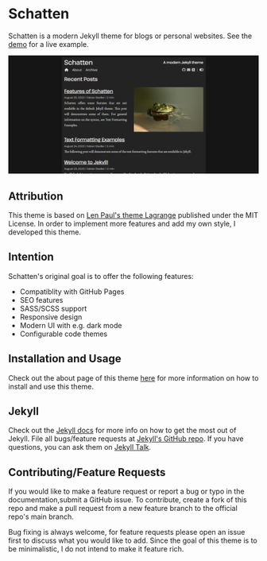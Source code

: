 # Schatten

Schatten is a modern Jekyll theme for blogs or personal websites. See the [demo](https://stfab.github.io/Schatten/) for a live example.

![](/assets/img/preview.png)

## Attribution

This theme is based on [Len Paul's theme Lagrange](https://github.com/LeNPaul/Lagrange) published under the MIT License. In order to implement more features and add my own style, I developed this theme.

## Intention

Schatten's original goal is to offer the following features:

  * Compatiblity with GitHub Pages
  * SEO features
  * SASS/SCSS support
  * Responsive design
  * Modern UI with e.g. dark mode
  * Configurable code themes

## Installation and Usage

Check out the about page of this theme [here](https://stfab.github.io/Schatten/about/) for more information on how to install and use this theme.

## Jekyll

Check out the [Jekyll docs][jekyll-docs] for more info on how to get the most out of Jekyll. File all bugs/feature requests at [Jekyll's GitHub repo][jekyll-gh]. If you have questions, you can ask them on [Jekyll Talk][jekyll-talk].

[jekyll-docs]: http://jekyllrb.com/docs/home
[jekyll-gh]:   https://github.com/jekyll/jekyll
[jekyll-talk]: https://talk.jekyllrb.com/

## Contributing/Feature Requests

If you would like to make a feature request or report a bug or typo in the documentation,submit a GitHub issue. To contribute, create a fork of this repo and make a pull request from a new feature branch to the official repo's main branch. 

Bug fixing is always welcome, for feature requests please open an issue first to discuss what you would like to add. Since the goal of this theme is to be minimalistic, I do not intend to make it feature rich.
